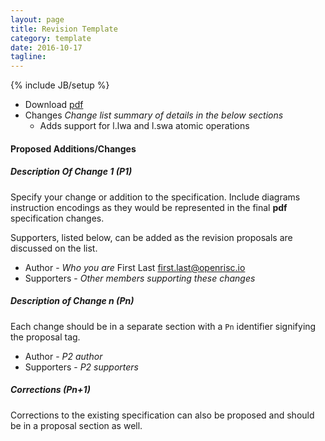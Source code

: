 ```yaml
---
layout: page
title: Revision Template
category: template
date: 2016-10-17
tagline: 
---
```

{% include JB/setup %}
 - Download [pdf](https://raw.githubusercontent.com/openrisc/doc/master/openrisc-arch-1.1-rev0.pdf)
 - Changes *Change list summary of details in the below sections*
    - Adds support for l.lwa and l.swa atomic operations


#### Proposed Additions/Changes

##### Description Of Change 1 (P1)
Specify your change or addition to the specification.  Include diagrams
instruction encodings as they would be represented in the final **pdf** 
specification changes.

Supporters, listed below, can be added as the revision proposals are
discussed on the list.

 - Author - *Who you are* First Last <first.last@openrisc.io> 
 - Supporters - *Other members supporting these changes*

##### Description of Change n (Pn)

Each change should be in a separate section with a `Pn` identifier
signifying the proposal tag.

 - Author - *P2 author*
 - Supporters - *P2 supporters*

##### Corrections (Pn+1)

Corrections to the existing specification can also be proposed 
and should be in a proposal section as well.
